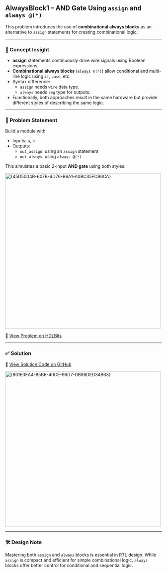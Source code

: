 ## AlwaysBlock1 – AND Gate Using `assign` and `always @(*)`

This problem introduces the use of **combinational always blocks** as an alternative to `assign` statements for creating combinational logic.

---

### 🧠 Concept Insight  
- **assign** statements continuously drive wire signals using Boolean expressions.
- **Combinational always blocks** (`always @(*)`) allow conditional and multi-line logic using `if`, `case`, etc.
- Syntax difference:
  - `assign` needs `wire` data type.
  - `always` needs `reg` type for outputs.
- Functionally, both approaches result in the same hardware but provide different styles of describing the same logic.

---

### 📘 Problem Statement  
Build a module with:

- Inputs: `a`, `b`
- Outputs:
  - `out_assign`: using an `assign` statement
  - `out_always`: using `always @(*)`

This simulates a basic 2-input **AND gate** using both styles.

<img width="500" alt="{45D5004B-607B-4D76-B6A1-A0BC35FCB6CA}" src="https://github.com/user-attachments/assets/475c40da-9377-4657-bbd8-f81dd75b5aa2" />

🔗 [View Problem on HDLBits](https://hdlbits.01xz.net/wiki/Alwaysblock1)

---

### ✅ Solution  
📄 [View Solution Code on GitHub](https://github.com/EswarAdithya011/HDLBits/blob/main/Problem%20Sets/2.%20Verilog%20Language/2.3%20Procedures/2.3.1%20AlwaysBlock1/AlwaysBlock1.v)

<img width="500" alt="{801E0EA4-85B6-40CE-96D7-DB98DED34B63}" src="https://github.com/user-attachments/assets/bfaa5c09-3702-4d05-9059-746fda621661" />

---

### 🛠 Design Note  
Mastering both `assign` and `always` blocks is essential in RTL design. While `assign` is compact and efficient for simple combinational logic, `always` blocks offer better control for conditional and sequential logic.
